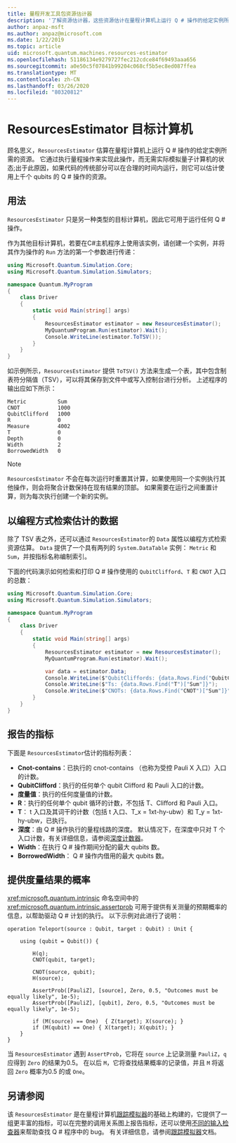 ```yaml
---
title: 量程开发工具包资源估计器
description: '了解资源估计器，这些资源估计在量程计算机上运行 Q # 操作的给定实例所需的资源。'
author: anpaz-msft
ms.author: anpaz@microsoft.com
ms.date: 1/22/2019
ms.topic: article
uid: microsoft.quantum.machines.resources-estimator
ms.openlocfilehash: 51186134e9279727fec212cdce84f69493aaa656
ms.sourcegitcommit: a0e50c5f07841b99204c068cf5b5ec8ed087ffea
ms.translationtype: MT
ms.contentlocale: zh-CN
ms.lasthandoff: 03/26/2020
ms.locfileid: "80320812"
---
```

# <a name="the-resourcesestimator-target-machine"></a>ResourcesEstimator 目标计算机

顾名思义，`ResourcesEstimator` 估算在量程计算机上运行 Q # 操作的给定实例所需的资源。
它通过执行量程操作来实现此操作，而无需实际模拟量子计算机的状态;出于此原因，如果代码的传统部分可以在合理的时间内运行，则它可以估计使用上千个 qubits 的 Q # 操作的资源。

## <a name="usage"></a>用法

`ResourcesEstimator` 只是另一种类型的目标计算机，因此它可用于运行任何 Q # 操作。 

作为其他目标计算机，若要在C#主机程序上使用该实例，请创建一个实例，并将其作为操作的 `Run` 方法的第一个参数进行传递：

```csharp
using Microsoft.Quantum.Simulation.Core;
using Microsoft.Quantum.Simulation.Simulators;

namespace Quantum.MyProgram
{
    class Driver
    {
        static void Main(string[] args)
        {
            ResourcesEstimator estimator = new ResourcesEstimator();
            MyQuantumProgram.Run(estimator).Wait();
            Console.WriteLine(estimator.ToTSV());
        }
    }
}
```

如示例所示，`ResourcesEstimator` 提供 `ToTSV()` 方法来生成一个表，其中包含制表符分隔值（TSV），可以将其保存到文件中或写入控制台进行分析。 上述程序的输出应如下所示：

```Output
Metric          Sum
CNOT            1000
QubitClifford   1000
R               0
Measure         4002
T               0
Depth           0
Width           2
BorrowedWidth   0
```

> [!NOTE]
> `ResourcesEstimator` 不会在每次运行时重置其计算，如果使用同一个实例执行其他操作，则会将聚合计数保持在现有结果的顶部。
> 如果需要在运行之间重置计算，则为每次执行创建一个新的实例。


## <a name="programmatically-retrieving-the-estimated-data"></a>以编程方式检索估计的数据

除了 TSV 表之外，还可以通过 `ResourcesEstimator`的 `Data` 属性以编程方式检索资源估算。 `Data` 提供了一个具有两列的 `System.DataTable` 实例： `Metric` 和 `Sum`，并按指标名称编制索引。

下面的代码演示如何检索和打印 Q # 操作使用的 `QubitClifford`、`T` 和 `CNOT` 入口的总数：

```csharp
using Microsoft.Quantum.Simulation.Core;
using Microsoft.Quantum.Simulation.Simulators;

namespace Quantum.MyProgram
{
    class Driver
    {
        static void Main(string[] args)
        {
            ResourcesEstimator estimator = new ResourcesEstimator();
            MyQuantumProgram.Run(estimator).Wait();

            var data = estimator.Data;
            Console.WriteLine($"QubitCliffords: {data.Rows.Find("QubitClifford")["Sum"]}");
            Console.WriteLine($"Ts: {data.Rows.Find("T")["Sum"]}");
            Console.WriteLine($"CNOTs: {data.Rows.Find("CNOT")["Sum"]}");
        }
    }
}
```

## <a name="metrics-reported"></a>报告的指标

下面是 `ResourcesEstimator`估计的指标列表：

* __Cnot-contains__：已执行的 cnot-contains （也称为受控 Pauli X 入口）入口的计数。
* __QubitClifford__：执行的任何单个 qubit Clifford 和 Pauli 入口的计数。
* __度量值__：执行的任何度量值的计数。
* __R__：执行的任何单个 qubit 循环的计数，不包括 T、Clifford 和 Pauli 入口。
* __T__： t 入口及其词干的计数（包括 t 入口、T_x = 1xt-hy-ubw）和 T_y = 1xt-hy-ubw，已执行。
* __深度__：由 Q # 操作执行的量程线路的深度。 默认情况下，在深度中只对 T 个入口计数，有关详细信息，请参阅[深度计数器](xref:microsoft.quantum.machines.qc-trace-simulator.depth-counter)。
* __Width__：在执行 Q # 操作期间分配的最大 qubits 数。
* __BorrowedWidth__： Q # 操作内借用的最大 qubits 数。


## <a name="providing-the-probability-of-measurement-outcomes"></a>提供度量结果的概率

<xref:microsoft.quantum.intrinsic> 命名空间中的 <xref:microsoft.quantum.intrinsic.assertprob> 可用于提供有关测量的预期概率的信息，以帮助驱动 Q # 计划的执行。 以下示例对此进行了说明：

```qsharp
operation Teleport(source : Qubit, target : Qubit) : Unit {

    using (qubit = Qubit()) {

        H(q);
        CNOT(qubit, target);

        CNOT(source, qubit);
        H(source);

        AssertProb([PauliZ], [source], Zero, 0.5, "Outcomes must be equally likely", 1e-5);
        AssertProb([PauliZ], [qubit], Zero, 0.5, "Outcomes must be equally likely", 1e-5);

        if (M(source) == One)  { Z(target); X(source); }
        if (M(qubit) == One) { X(target); X(qubit); }
    }
}
```

当 `ResourcesEstimator` 遇到 `AssertProb`，它将在 `source` 上记录测量 `PauliZ`，`q` 应得到 `Zero` 的结果为0.5。 在以后 `M`，它将查找结果概率的记录值，并且 `M` 将返回 `Zero` 概率为0.5 的或 `One`。


## <a name="see-also"></a>另请参阅

该 `ResourcesEstimator` 是在量程计算机[跟踪模拟器](xref:microsoft.quantum.machines.qc-trace-simulator.intro)的基础上构建的，它提供了一组更丰富的指标，可以在完整的调用关系图上报告指标，还可以使用[不同的输入检查器](xref:microsoft.quantum.machines.qc-trace-simulator.distinct-inputs)来帮助查找 Q # 程序中的 bug。 有关详细信息，请参阅[跟踪模拟器](xref:microsoft.quantum.machines.qc-trace-simulator.intro)文档。

